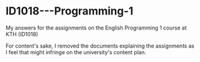 # ID1018---Programming-1
My answers for the assignments on the English Programming 1 course at KTH (ID1018)


For content's sake, I removed the documents explaining the assignments as I feel that might infringe on the university's content plan.
